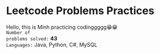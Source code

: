 # Leetcode Problems Practices

Hello, this is Minh practicing codinggggg😁😁
<br/>
<code>Number of problems solved:</code> **43**
<br/>
<code>Languages:</code> Java, Python, C#, MySQL

